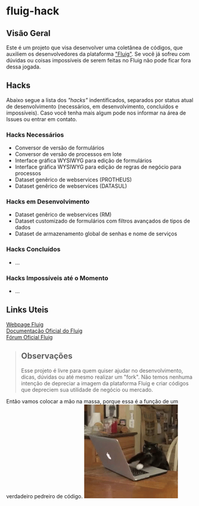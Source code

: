 # fluig-hack

## Visão Geral
Este é um projeto que visa desenvolver uma coletânea de códigos, que auxiliem os desenvolvedores da plataforma ["Fluig"](https://www.totvs.com/fluig/). Se você já sofreu com dúvidas ou coisas impossíveis de serem feitas no Fluig não pode ficar fora dessa jogada.

## Hacks
Abaixo segue a lista dos *"hacks"* indentificados, separados por status atual de desenvolvimento (necessários, em desenvolvimento, concluídos e impossíveis). Caso você tenha mais algum pode nos informar na área de Issues ou entrar em contato.

### Hacks Necessários
*   Conversor de versão de formulários
*   Conversor de versão de processos em lote
*   Interface gráfica WYSIWYG para edição de formulários
*   Interface gráfica WYSIWYG para edição de regras de negócio para processos
*   Dataset genêrico de webservices (PROTHEUS)
*   Dataset genêrico de webservices (DATASUL)

### Hacks em Desenvolvimento
+   Dataset genêrico de webservices (RM)
+   Dataset customizado de formulários com filtros avançados de tipos de dados
+   Dataset de armazenamento global de senhas e nome de serviços

### Hacks Concluídos
-   ...

### Hacks Impossíveis até o Momento
-   ...

## Links Uteis
[Webpage Fluig](https://www.totvs.com/fluig/)  
[Documentação Oficial do Fluig](http://dev.fluig.com/)  
[Fórum Oficial Fluig](http://forum.fluig.com/)  

>  ## Observações
>  Esse projeto é livre para quem quiser ajudar no desenvolvimento, dicas, dúvidas ou até mesmo realizar um "fork".
>  Não temos nenhuma intenção de depreciar a imagem da plataforma Fluig e criar códigos que depreciem sua utilidade de negócio ou mercado.

Então vamos colocar a mão na massa, porque essa é a função de um verdadeiro pedreiro de código.
![Dev Cat](/files/images/devcat.gif)

